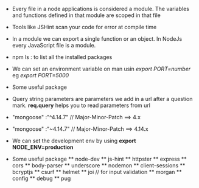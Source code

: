 <!--
# **************************************************************************** #
#                                                                              #
#                                                         :::      ::::::::    #
#    node.md                                            :+:      :+:    :+:    #
#                                                     +:+ +:+         +:+      #
#    By: ahoussei <marvin@42.fr>                    +#+  +:+       +#+         #
#                                                 +#+#+#+#+#+   +#+            #
#    Created: 2018/12/31 23:19:40 by ahoussei          #+#    #+#              #
#    Updated: 2018/12/31 23:19:45 by ahoussei         ###   ########.fr        #
#                                                                              #
# **************************************************************************** #
-->

- Every file in a node applications is considered a module. The variables and functions defined in that module are scoped in that file

- Tools like JSHint scan your code for error at compile time
- In a module we can export a single function or an object. In NodeJs every JavaScript file is a module.

- npm ls : to list all the installed packages

- We can set an environment variable on man usin *export PORT=number* eg *export PORT=5000*

- Some useful package

- Query string parameters are parameters we add in a url after a question mark. **req.query** helps you to read parameters from url

- "mongoose" :"^4.14.7" // Major-Minor-Patch ==> 4.x
- "mongoose" :"~4.14.7" // Major-Minor-Patch ==> 4.14.x

- We can set the development env by using **export NODE_ENV=production**

* Some useful package
  ** node-dev
  ** js-hint
  ** httpster
  ** express
  ** cors
  ** body-parser
  ** underscore
  ** nodemon
  ** client-sessions
  ** bcryptjs 
  ** csurf 
  ** helmet
  ** joi // for input validation
  ** morgan
  ** config 
  ** debug
  ** pug


